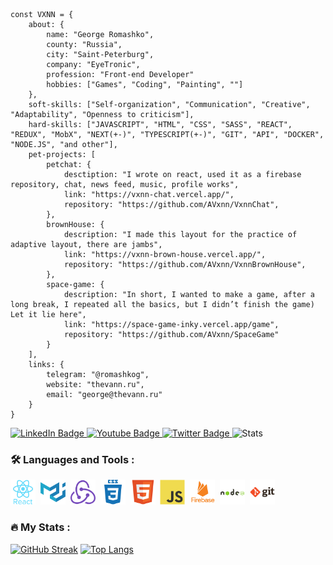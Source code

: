 ```
const VXNN = {
    about: {
        name: "George Romashko",
        county: "Russia",
        city: "Saint-Peterburg",
        company: "EyeTronic",
        profession: "Front-end Developer"
        hobbies: ["Games", "Coding", "Painting", ""]
    },
    soft-skills: ["Self-organization", "Communication", "Creative", "Adaptability", "Openness to criticism"],
    hard-skills: ["JAVASCRIPT", "HTML", "CSS", "SASS", "REACT", "REDUX", "MobX", "NEXT(+-)", "TYPESCRIPT(+-)", "GIT", "API", "DOCKER", "NODE.JS", "and other"],
    pet-projects: [
        petchat: {
            desctiption: "I wrote on react, used it as a firebase repository, chat, news feed, music, profile works",
            link: "https://vxnn-chat.vercel.app/",
            repository: "https://github.com/AVxnn/VxnnChat",
        },
        brownHouse: {
            description: "I made this layout for the practice of adaptive layout, there are jambs",
            link: "https://vxnn-brown-house.vercel.app/",
            repository: "https://github.com/AVxnn/VxnnBrownHouse",
        },
        space-game: {
            description: "In short, I wanted to make a game, after a long break, I repeated all the basics, but I didn’t finish the game) Let it lie here",
            link: "https://space-game-inky.vercel.app/game",
            repository: "https://github.com/AVxnn/SpaceGame"
        }
    ],
    links: {
        telegram: "@romashkog",
        website: "thevann.ru",
        email: "george@thevann.ru"
    }
}
```
<div id="badges">
  <a href="https://www.linkedin.com/in/metavxnn/">
    <img src="https://img.shields.io/badge/LinkedIn-blue?style=for-the-badge&logo=linkedin&logoColor=white" alt="LinkedIn Badge"/>
  </a>
  <a href="[your-youtube-URL](https://www.youtube.com/channel/UCS6MyJPssMSwQV24invSjnw)">
    <img src="https://img.shields.io/badge/YouTube-red?style=for-the-badge&logo=youtube&logoColor=white" alt="Youtube Badge"/>
  </a>
  <a href="[your-twitter-URL](https://twitter.com/TxeVxnn)">
    <img src="https://img.shields.io/badge/Twitter-blue?style=for-the-badge&logo=twitter&logoColor=white" alt="Twitter Badge"/>
  </a>
  <img src="https://komarev.com/ghpvc/?username=AVxnn" alt="Stats"/>
</div>

### :hammer_and_wrench: Languages and Tools :

<div>
  <img src="https://github.com/devicons/devicon/blob/master/icons/react/react-original-wordmark.svg" title="React" alt="React" width="40" height="40"/>&nbsp;
  <img src="https://github.com/devicons/devicon/blob/master/icons/materialui/materialui-original.svg" title="Material UI" alt="Material UI" width="40" height="40"/>&nbsp;
  <img src="https://github.com/devicons/devicon/blob/master/icons/redux/redux-original.svg" title="Redux" alt="Redux " width="40" height="40"/>&nbsp;
  <img src="https://github.com/devicons/devicon/blob/master/icons/css3/css3-plain-wordmark.svg"  title="CSS3" alt="CSS" width="40" height="40"/>&nbsp;
  <img src="https://github.com/devicons/devicon/blob/master/icons/html5/html5-original.svg" title="HTML5" alt="HTML" width="40" height="40"/>&nbsp;
  <img src="https://github.com/devicons/devicon/blob/master/icons/javascript/javascript-original.svg" title="JavaScript" alt="JavaScript" width="40" height="40"/>&nbsp;
  <img src="https://github.com/devicons/devicon/blob/master/icons/firebase/firebase-plain-wordmark.svg" title="Firebase" alt="Firebase" width="40" height="40"/>&nbsp;
  <img src="https://github.com/devicons/devicon/blob/master/icons/nodejs/nodejs-original-wordmark.svg" title="NodeJS" alt="NodeJS" width="40" height="40"/>&nbsp;
  <img src="https://github.com/devicons/devicon/blob/master/icons/git/git-original-wordmark.svg" title="Git" **alt="Git" width="40" height="40"/>
</div>

### :fire: My Stats :

[![GitHub Streak](http://github-readme-streak-stats.herokuapp.com?user=AVxnn&theme=dark&background=000000)](https://git.io/streak-stats)
[![Top Langs](https://github-readme-stats.vercel.app/api/top-langs/?username=AVxnn)](https://github.com/anuraghazra/github-readme-stats)
